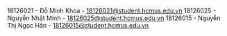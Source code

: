 18126021 - Đỗ Minh Khoa - 18126021@student.hcmus.edu.vn
18126025 - Nguyễn Nhật Minh - 18126025@student.hcmus.edu.vn
18126015 - Nguyễn Thị Ngọc Hân - 18126015@student.hcmus.edu.vn
